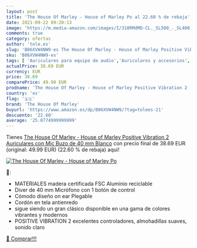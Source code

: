 ```yaml
---
layout: post
title: 'The House Of Marley - House of Marley Po al 22.60 % de rebaja'
date: 2021-09-22 09:20:13
image: 'https://m.media-amazon.com/images/I/310RMdMD-CL._SL500_._SL400_.jpg'
comments: true
category: ofertas
author: 'tole.es'
slug: 'B06XVW4NW9-es The House Of Marley - House of Marley Positive Vibration 2...'
sku: 'B06XVW4NW9-es'
tags: [ 'Auriculares para equipo de audio','Auriculares y accesorios','Electrónica','auriculares','the house of marley', ]
actualPrice: 38.69 EUR
currency: EUR
price: 38.69
comparePrice: 49.99 EUR
prodname: 'The House Of Marley - House of Marley Positive Vibration 2  Auriculares con Mic  Buzo de 40 mm  Blanco'
country: 'es'
flag: '🇪🇸'
brand: 'The House Of Marley'
buyurl: 'https://www.amazon.es/dp/B06XVW4NW9/?tag=tolees-21'
descuento: '22.60'
average: '25.8774999999999'
---
```


Tienes [The House Of Marley - House of Marley Positive Vibration 2  Auriculares con Mic  Buzo de 40 mm  Blanco](https://www.amazon.es/dp/B06XVW4NW9/?tag=tolees-21) con precio final de  38.69 EUR (original: 49.99 EUR) (22.60 %  de rebaja) aqui!

[![The House Of Marley - House of Marley Po](https://m.media-amazon.com/images/I/310RMdMD-CL._SL500_._SL400_.jpg)](https://www.amazon.es/dp/B06XVW4NW9/?tag=tolees-21)

🔎:

- MATERIALES madera certificada FSC Aluminio reciclable
- Diver de 40 mm Micrófono con 1 botón de control
- Cómodo diseño on ear Plegable
- Cordón en tela antienredo
- sigue siendo un gran clásico disponible en una gama de colores vibrantes y modernos
- POSITIVE VIBRATION 2 excelentes controladores, almohadillas suaves, sonido claro

[🛒 Comprar!!!](https://www.amazon.es/dp/B06XVW4NW9/?tag=tolees-21)
